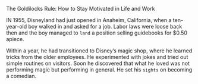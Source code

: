 The Goldilocks Rule: How to Stay Motivated in Life and Work

IN 1955, Disneyland had just opened in Anaheim, California, when a
ten-year-old boy walked in and asked for a job. Labor laws were
loose back then and the boy managed to `land` a position selling
guidebooks for $0.50 apiece.

Within a year, he had transitioned to Disney’s magic shop, where he
learned tricks from the older employees. He experimented with jokes
and tried out simple routines on visitors. Soon he discovered that what
he loved was not performing magic but performing in general. He set
his `sights` on becoming a comedian.